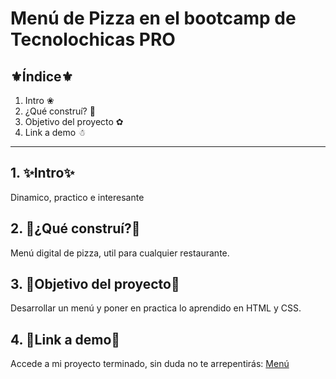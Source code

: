 # Menú de Pizza en el bootcamp de Tecnolochicas PRO

## ⚜Índice⚜

1. Intro ❀
2. ¿Qué construí? 🥰
3. Objetivo del proyecto ✿
4. Link a demo ☃


****

## 1. ✨Intro✨
Dinamico, practico e interesante

## 2. 💖¿Qué construí?💖
Menú digital de pizza, util para cualquier restaurante.

## 3. 🌹Objetivo del proyecto🎨
Desarrollar un menú y poner en practica lo aprendido en HTML y CSS.

## 4. 🌺Link a demo🌺
Accede a mi proyecto terminado, sin duda no te arrepentirás: [Menú](https://papaya-alpaca-e297e1.netlify.app)

